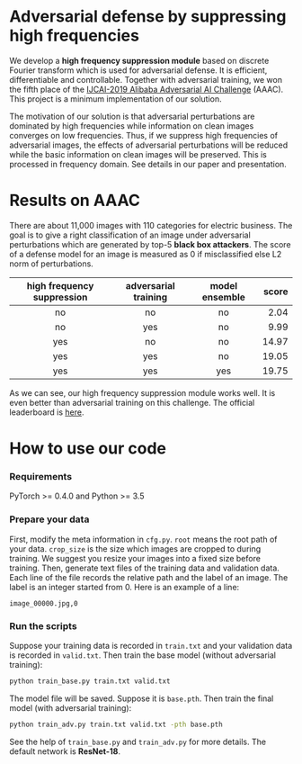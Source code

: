 # Adversarial defense by suppressing high frequencies
We develop a **high frequency suppression module** based on discrete Fourier transform which is used for adversarial defense. It is efficient, differentiable and controllable. Together with adversarial training, we won the fifth place of the [IJCAI-2019 Alibaba Adversarial AI Challenge](https://security.alibaba.com/alibs2019) (AAAC). This project is a minimum implementation of our solution.

The motivation of our solution is that adversarial perturbations are dominated by high frequencies while information on clean images converges on low frequencies. Thus, if we suppress high frequencies of adversarial images, the effects of adversarial perturbations will be reduced while the basic information on clean images will be preserved. This is processed in frequency domain. See details in our paper and presentation.

# Results on AAAC
There are about 11,000 images with 110 categories for electric business. The goal is to give a right classification of an image under adversarial perturbations which are generated by top-5 **black box attackers**. The score of a defense model for an image is measured as 0 if misclassified else L2 norm of perturbations.

| high frequency suppression | adversarial training | model ensemble | score   |
| :------:                   | :------:             | :------:       | ------: |
| no                         | no                   | no             | 2.04    |
| no                         | yes                  | no             | 9.99    |
| yes                        | no                   | no             | 14.97   |
| yes                        | yes                  | no             | 19.05   |
| yes                        | yes                  | yes            | 19.75   |

As we can see, our high frequency suppression module works well. It is even better than adversarial training on this challenge. The official leaderboard is [here](https://tianchi.aliyun.com/competition/entrance/231701/rankingList/5).

# How to use our code
### Requirements
PyTorch >= 0.4.0 and Python >= 3.5

### Prepare your data
First, modify the meta information in `cfg.py`. `root` means the root path of your data. `crop_size` is the size which images are cropped to during training. We suggest you resize your images into a fixed size before training.
Then, generate text files of the training data and validation data. Each line of the file records the relative path and the label of an image. The label is an integer started from 0. Here is an example of a line:
```
image_00000.jpg,0
```
### Run the scripts
Suppose your training data is recorded in `train.txt` and your validation data is recorded in `valid.txt`. Then train the base model (without adversarial training):
```bash
python train_base.py train.txt valid.txt
```
The model file will be saved. Suppose it is `base.pth`. Then train the final model (with adversarial training):
```bash
python train_adv.py train.txt valid.txt -pth base.pth
```
See the help of `train_base.py` and `train_adv.py` for more details. The default network is **ResNet-18**.

